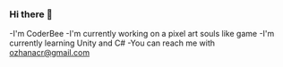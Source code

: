 ### Hi there 👋

-I'm CoderBee 
-I'm currently working on a pixel art souls like game 
-I'm currently learning Unity and C# 
-You can reach me with ozhanacr@gmail.com 
